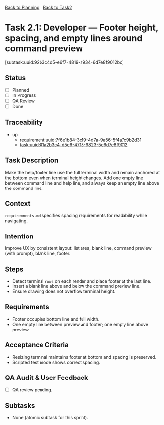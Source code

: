 [Back to Planning](./planning.md) | [Back to Task2](./task-2.md)

# Task 2.1: Developer — Footer height, spacing, and empty lines around command preview
[subtask:uuid:92b3c4d5-e6f7-4819-a934-6d7e8f9012bc] 

## Status
- [ ] Planned
- [ ] In Progress
- [ ] QA Review
- [ ] Done

## Traceability
- up
  - [requirement:uuid:7f6e1b84-3c19-4d7a-9a56-5f4a7c9b2d31](./requiremnents.md)
  - [task:uuid:81a2b3c4-d5e6-4718-9823-5c6d7e8f9012](./task-2.md)

## Task Description
Make the help/footer line use the full terminal width and remain anchored at the bottom even when terminal height changes. Add one empty line between command line and help line, and always keep an empty line above the command line.

## Context
`requiremnents.md` specifies spacing requirements for readability while navigating.

## Intention
Improve UX by consistent layout: list area, blank line, command preview (with prompt), blank line, footer.

## Steps
- Detect terminal `rows` on each render and place footer at the last line.
- Insert a blank line above and below the command preview line.
- Ensure drawing does not overflow terminal height.

## Requirements
- Footer occupies bottom line and full width.
- One empty line between preview and footer; one empty line above preview.

## Acceptance Criteria
- Resizing terminal maintains footer at bottom and spacing is preserved.
- Scripted test mode shows correct spacing.

## QA Audit & User Feedback
- [ ] QA review pending.

## Subtasks
- None (atomic subtask for this sprint).

